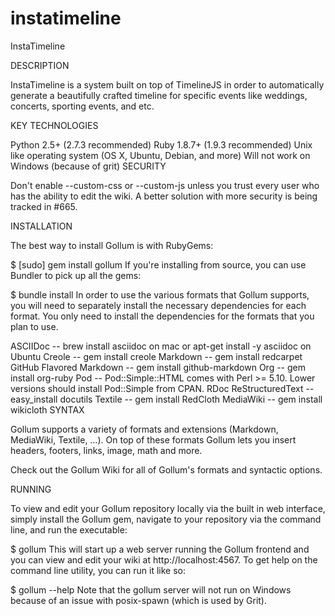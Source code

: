 # instatimeline
InstaTimeline

DESCRIPTION

InstaTimeline is a system built on top of TimelineJS in order to automatically generate a beautifully crafted timeline for specific events like weddings, concerts, sporting events, and etc.


KEY TECHNOLOGIES

Python 2.5+ (2.7.3 recommended)
Ruby 1.8.7+ (1.9.3 recommended)
Unix like operating system (OS X, Ubuntu, Debian, and more)
Will not work on Windows (because of grit)
SECURITY

Don't enable --custom-css or --custom-js unless you trust every user who has the ability to edit the wiki. A better solution with more security is being tracked in #665.

INSTALLATION

The best way to install Gollum is with RubyGems:

$ [sudo] gem install gollum
If you're installing from source, you can use Bundler to pick up all the gems:

$ bundle install
In order to use the various formats that Gollum supports, you will need to separately install the necessary dependencies for each format. You only need to install the dependencies for the formats that you plan to use.

ASCIIDoc -- brew install asciidoc on mac or apt-get install -y asciidoc on Ubuntu
Creole -- gem install creole
Markdown -- gem install redcarpet
GitHub Flavored Markdown -- gem install github-markdown
Org -- gem install org-ruby
Pod -- Pod::Simple::HTML comes with Perl >= 5.10. Lower versions should install Pod::Simple from CPAN.
RDoc
ReStructuredText -- easy_install docutils
Textile -- gem install RedCloth
MediaWiki -- gem install wikicloth
SYNTAX

Gollum supports a variety of formats and extensions (Markdown, MediaWiki, Textile, …). On top of these formats Gollum lets you insert headers, footers, links, image, math and more.

Check out the Gollum Wiki for all of Gollum's formats and syntactic options.

RUNNING

To view and edit your Gollum repository locally via the built in web interface, simply install the Gollum gem, navigate to your repository via the command line, and run the executable:

$ gollum
This will start up a web server running the Gollum frontend and you can view and edit your wiki at http://localhost:4567. To get help on the command line utility, you can run it like so:

$ gollum --help
Note that the gollum server will not run on Windows because of an issue with posix-spawn (which is used by Grit).
